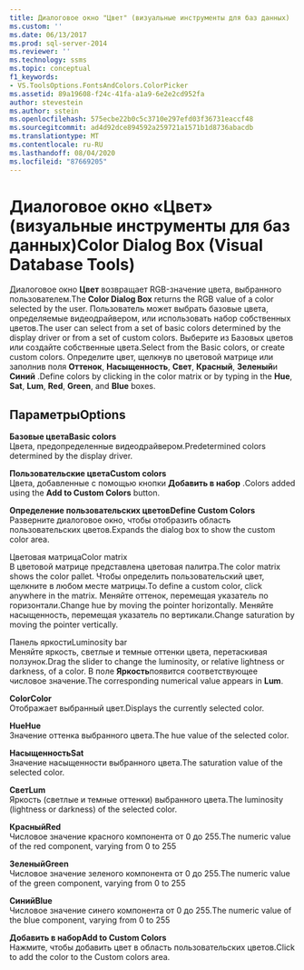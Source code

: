 ```yaml
---
title: Диалоговое окно "Цвет" (визуальные инструменты для баз данных) | Документация Майкрософт
ms.custom: ''
ms.date: 06/13/2017
ms.prod: sql-server-2014
ms.reviewer: ''
ms.technology: ssms
ms.topic: conceptual
f1_keywords:
- VS.ToolsOptions.FontsAndColors.ColorPicker
ms.assetid: 89a19608-f24c-41fa-a1a9-6e2e2cd952fa
author: stevestein
ms.author: sstein
ms.openlocfilehash: 575ecbe22b0c5c3710e297efd03f36731eaccf48
ms.sourcegitcommit: ad4d92dce894592a259721a1571b1d8736abacdb
ms.translationtype: MT
ms.contentlocale: ru-RU
ms.lasthandoff: 08/04/2020
ms.locfileid: "87669205"
---
```

# <a name="color-dialog-box-visual-database-tools"></a><span data-ttu-id="642f6-102">Диалоговое окно «Цвет» (визуальные инструменты для баз данных)</span><span class="sxs-lookup"><span data-stu-id="642f6-102">Color Dialog Box (Visual Database Tools)</span></span>
  <span data-ttu-id="642f6-103">Диалоговое окно **Цвет** возвращает RGB-значение цвета, выбранного пользователем.</span><span class="sxs-lookup"><span data-stu-id="642f6-103">The **Color Dialog Box** returns the RGB value of a color selected by the user.</span></span> <span data-ttu-id="642f6-104">Пользователь может выбрать базовые цвета, определяемые видеодрайвером, или использовать набор собственных цветов.</span><span class="sxs-lookup"><span data-stu-id="642f6-104">The user can select from a set of basic colors determined by the display driver or from a set of custom colors.</span></span> <span data-ttu-id="642f6-105">Выберите из Базовых цветов или создайте собственные цвета.</span><span class="sxs-lookup"><span data-stu-id="642f6-105">Select from the Basic colors, or create custom colors.</span></span> <span data-ttu-id="642f6-106">Определите цвет, щелкнув по цветовой матрице или заполнив поля **Оттенок**, **Насыщенность**, **Свет**, **Красный**, **Зеленый**и **Синий** .</span><span class="sxs-lookup"><span data-stu-id="642f6-106">Define colors by clicking in the color matrix or by typing in the **Hue**, **Sat**, **Lum**, **Red**, **Green**, and **Blue** boxes.</span></span>  
  
## <a name="options"></a><span data-ttu-id="642f6-107">Параметры</span><span class="sxs-lookup"><span data-stu-id="642f6-107">Options</span></span>  
 <span data-ttu-id="642f6-108">**Базовые цвета**</span><span class="sxs-lookup"><span data-stu-id="642f6-108">**Basic colors**</span></span>  
 <span data-ttu-id="642f6-109">Цвета, предопределенные видеодрайвером.</span><span class="sxs-lookup"><span data-stu-id="642f6-109">Predetermined colors determined by the display driver.</span></span>  
  
 <span data-ttu-id="642f6-110">**Пользовательские цвета**</span><span class="sxs-lookup"><span data-stu-id="642f6-110">**Custom colors**</span></span>  
 <span data-ttu-id="642f6-111">Цвета, добавленные с помощью кнопки **Добавить в набор** .</span><span class="sxs-lookup"><span data-stu-id="642f6-111">Colors added using the **Add to Custom Colors** button.</span></span>  
  
 <span data-ttu-id="642f6-112">**Определение пользовательских цветов**</span><span class="sxs-lookup"><span data-stu-id="642f6-112">**Define Custom Colors**</span></span>  
 <span data-ttu-id="642f6-113">Разверните диалоговое окно, чтобы отобразить область пользовательских цветов.</span><span class="sxs-lookup"><span data-stu-id="642f6-113">Expands the dialog box to show the custom color area.</span></span>  
  
 <span data-ttu-id="642f6-114">Цветовая матрица</span><span class="sxs-lookup"><span data-stu-id="642f6-114">Color matrix</span></span>  
 <span data-ttu-id="642f6-115">В цветовой матрице представлена цветовая палитра.</span><span class="sxs-lookup"><span data-stu-id="642f6-115">The color matrix shows the color pallet.</span></span> <span data-ttu-id="642f6-116">Чтобы определить пользовательский цвет, щелкните в любом месте матрицы.</span><span class="sxs-lookup"><span data-stu-id="642f6-116">To define a custom color, click anywhere in the matrix.</span></span> <span data-ttu-id="642f6-117">Меняйте оттенок, перемещая указатель по горизонтали.</span><span class="sxs-lookup"><span data-stu-id="642f6-117">Change hue by moving the pointer horizontally.</span></span> <span data-ttu-id="642f6-118">Меняйте насыщенность, перемещая указатель по вертикали.</span><span class="sxs-lookup"><span data-stu-id="642f6-118">Change saturation by moving the pointer vertically.</span></span>  
  
 <span data-ttu-id="642f6-119">Панель яркости</span><span class="sxs-lookup"><span data-stu-id="642f6-119">Luminosity bar</span></span>  
 <span data-ttu-id="642f6-120">Меняйте яркость, светлые и темные оттенки цвета, перетаскивая ползунок.</span><span class="sxs-lookup"><span data-stu-id="642f6-120">Drag the slider to change the luminosity, or relative lightness or darkness, of a color.</span></span> <span data-ttu-id="642f6-121">В поле **Яркость**появится соответствующее числовое значение.</span><span class="sxs-lookup"><span data-stu-id="642f6-121">The corresponding numerical value appears in **Lum**.</span></span>  
  
 <span data-ttu-id="642f6-122">**Color**</span><span class="sxs-lookup"><span data-stu-id="642f6-122">**Color**</span></span>  
 <span data-ttu-id="642f6-123">Отображает выбранный цвет.</span><span class="sxs-lookup"><span data-stu-id="642f6-123">Displays the currently selected color.</span></span>  
  
 <span data-ttu-id="642f6-124">**Hue**</span><span class="sxs-lookup"><span data-stu-id="642f6-124">**Hue**</span></span>  
 <span data-ttu-id="642f6-125">Значение оттенка выбранного цвета.</span><span class="sxs-lookup"><span data-stu-id="642f6-125">The hue value of the selected color.</span></span>  
  
 <span data-ttu-id="642f6-126">**Насыщенность**</span><span class="sxs-lookup"><span data-stu-id="642f6-126">**Sat**</span></span>  
 <span data-ttu-id="642f6-127">Значение насыщенности выбранного цвета.</span><span class="sxs-lookup"><span data-stu-id="642f6-127">The saturation value of the selected color.</span></span>  
  
 <span data-ttu-id="642f6-128">**Свет**</span><span class="sxs-lookup"><span data-stu-id="642f6-128">**Lum**</span></span>  
 <span data-ttu-id="642f6-129">Яркость (светлые и темные оттенки) выбранного цвета.</span><span class="sxs-lookup"><span data-stu-id="642f6-129">The luminosity (lightness or darkness) of the selected color.</span></span>  
  
 <span data-ttu-id="642f6-130">**Красный**</span><span class="sxs-lookup"><span data-stu-id="642f6-130">**Red**</span></span>  
 <span data-ttu-id="642f6-131">Числовое значение красного компонента от 0 до 255.</span><span class="sxs-lookup"><span data-stu-id="642f6-131">The numeric value of the red component, varying from 0 to 255</span></span>  
  
 <span data-ttu-id="642f6-132">**Зеленый**</span><span class="sxs-lookup"><span data-stu-id="642f6-132">**Green**</span></span>  
 <span data-ttu-id="642f6-133">Числовое значение зеленого компонента от 0 до 255.</span><span class="sxs-lookup"><span data-stu-id="642f6-133">The numeric value of the green component, varying from 0 to 255</span></span>  
  
 <span data-ttu-id="642f6-134">**Синий**</span><span class="sxs-lookup"><span data-stu-id="642f6-134">**Blue**</span></span>  
 <span data-ttu-id="642f6-135">Числовое значение синего компонента от 0 до 255.</span><span class="sxs-lookup"><span data-stu-id="642f6-135">The numeric value of the blue component, varying from 0 to 255</span></span>  
  
 <span data-ttu-id="642f6-136">**Добавить в набор**</span><span class="sxs-lookup"><span data-stu-id="642f6-136">**Add to Custom Colors**</span></span>  
 <span data-ttu-id="642f6-137">Нажмите, чтобы добавить цвет в область пользовательских цветов.</span><span class="sxs-lookup"><span data-stu-id="642f6-137">Click to add the color to the Custom colors area.</span></span>  
  
  
